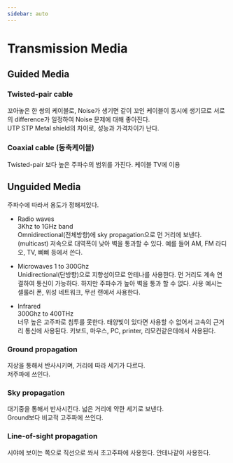 ```yaml
---
sidebar: auto
---
```


# Transmission Media

## Guided Media

### Twisted-pair cable  
꼬아놓은 한 쌍의 케이블로, Noise가 생기면 같이 꼬인 케이블이 동시에 생기므로 서로의 difference가 일정하여 Noise 문제에 대해 좋아진다.  
UTP STP Metal shield의 차이로, 성능과 가격차이가 난다.  

### Coaxial cable (동축케이블)  
Twisted-pair 보다 높은 주파수의 범위를 가진다. 케이블 TV에 이용  

## Unguided Media  
주파수에 따라서 용도가 정해져있다.

- Radio waves  
3Khz to 1GHz band  
Omnidirectional(전체방향)에 sky propagation으로 먼 거리에 보낸다.(multicast) 저속으로 대역폭이 낮아 벽을 통과할 수 있다. 예를 들어 AM, FM 라디오, TV, 삐삐 등에서 쓴다.  

- Microwaves
1 to 300Ghz  
Unidirectional(단방향)으로 지향성이므로 안테나를 사용한다. 먼 거리도 계속 연결하여 통신이 가능하다. 하지만 주파수가 높아 벽을 통과 할 수 없다. 사용 예시는 셀룰러 폰, 위성 네트워크, 무선 랜에서 사용한다.  

- Infrared  
300Ghz to 400THz  
너무 높은 고주파로 침투를 못한다. 태양빛이 있다면 사용할 수 없어서 고속의 근거리 통신에 사용된다. 키보드, 마우스, PC, printer, 리모컨같은데에서 사용된다.  

### Ground propagation  
지상을 통해서 반사시키며, 거리에 따라 세기가 다르다.  
저주파에 쓰인다.

### Sky propagation  
대기중을 통해서 반사시킨다. 넓은 거리에 약한 세기로 보낸다.  
Ground보다 비교적 고주파에 쓰인다.  

### Line-of-sight propagation  
시야에 보이는 쪽으로 직선으로 쏴서 초고주파에 사용한다. 안테나같이 사용한다.  
